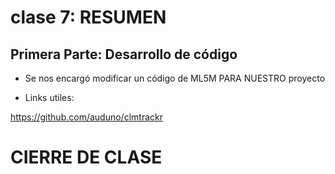 # clase 7: RESUMEN

## Primera Parte: Desarrollo de código

- Se nos encargó modificar un código de ML5M PARA NUESTRO proyecto

- Links utiles:

https://github.com/auduno/clmtrackr

# CIERRE DE CLASE
